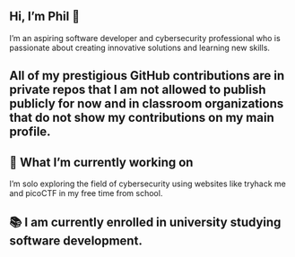 
<h2>Hi, I’m Phil 👋</h2>
I’m an aspiring software developer and cybersecurity professional who is passionate about creating innovative solutions and learning new skills.
<h2>All of my prestigious GitHub contributions are in private repos that I am not allowed to publish publicly for now and in classroom organizations that do not show my contributions on my main profile.</h2>
<h2>🚀 What I’m currently working on</h2>
I’m solo exploring the field of cybersecurity using websites like tryhack me and picoCTF in my free time from school.
<h2>📚 I am currently enrolled in university studying software development.
</h2>

